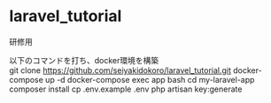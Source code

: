 # laravel_tutorial
研修用

以下のコマンドを打ち、docker環境を構築<br>
git clone https://github.com/seiyakidokoro/laravel_tutorial.git
docker-compose up -d
docker-compose exec app bash
cd my-laravel-app
composer install
cp .env.example .env
php artisan key:generate
